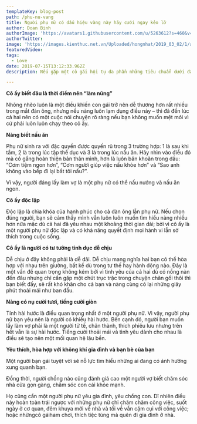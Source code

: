 ```yaml
---
templateKey: blog-post
path: /phu-nu-vang
title: Người phụ nữ có dấu hiệu vàng này hãy cưới ngay kẻo lỡ
author: Doan Binh
authorImage: 'https://avatars1.githubusercontent.com/u/5263612?s=460&v=4'
authorTwitter: 
image: 'https://images.kienthuc.net.vn/Uploaded/hongnhat/2019_03_02/1/ad-0_HAXT.jpg'
featuredVideo: 
tags:
  - Love
date: 2019-07-15T13:12:33.962Z
description: Nếu gặp một cô gái hội tụ đa phần những tiêu chuẩn dưới đây thì hãy cưới cô ấy ngay nhé!

---
```


**Cô ấy biết đâu là thời điểm nên “làm nũng”**

Nhõng nhẽo luôn là một điều khiến con gái trở nên dễ thương hơn rất nhiều trong mắt đàn ông, nhưng nếu nàng luôn lạm dụng điều này – thì đã đến lúc cả hai nên có một cuộc nói chuyện rõ ràng nếu bạn không muốn mệt mỏi vì cứ phải luôn luôn chạy theo cô ấy.

**Nàng biết nấu ăn**

Phụ nữ sinh ra với đặc quyền được quyến rũ trong 3 trường hợp: 1 là sau khi tắm, 2 là trong lúc tập thể dục và 3 là trong lúc nấu ăn. Hãy nhìn vào điều đó mà cố gắng hoàn thiện bản thân mình, hơn là luôn băn khoăn trong đầu: “Cơm tiệm ngon hơn”, “Cơm người giúp việc nấu khỏe hơn” và “Sao anh không vào bếp đi lại bắt tôi nấu?”.

Vì vậy, người đáng lấy làm vợ là một phụ nữ có thể nấu nướng và nấu ăn ngon.

**Cô ấy độc lập**

Độc lập là chìa khóa của hạnh phúc cho cả đàn ông lẫn phụ nữ. Nếu chọn đúng người, bạn sẽ cảm thấy mình vẫn luôn luôn muốn tìm hiểu nàng nhiều hơn nữa mặc dù cả hai đã yêu nhau một khoảng thời gian dài; bởi vì cô ấy là một người phụ nữ độc lập và có khả năng quyết định mọi hành vi lẫn sở thích trong cuộc sống.

**Cô ấy là người có tư tưởng tình dục dễ chịu**

Dễ chịu ở đây không phải là dễ dãi. Dễ chịu mang nghĩa hai bạn có thể hòa hợp với nhau trên giường, bất kể dù trong tư thế hay hành động nào. Đây là một vấn đề quan trọng không kém bởi vì tình yêu của cả hai dù có nồng nàn đến đâu nhưng chỉ cần gặp một chút trục trặc trong chuyện chăn gối thôi thì bạn biết đấy, sẽ rất khó khăn cho cả bạn và nàng cùng có lại những giây phút thoải mái như ban đầu.

**Nàng có nụ cười tươi, tiếng cười giòn**

Tính hài hước là điều quan trọng nhất ở một người phụ nữ. Vì vậy, người phụ nữ bạn yêu nên là người có khiếu hài hước. Bên cạnh đó, người bạn muốn lấy làm vợ phải là một người tử tế, chân thành, thích phiêu lưu nhưng trên hết vẫn là sự hài hước. Tiếng cười thoải mái và tình yêu dành cho nhau là điều sẽ tạo nên một mối quan hệ lâu bền.

**Yêu thích, hòa hợp với không khí gia đình và bạn bè của bạn**

Một người bạn gái tuyệt vời sẽ nỗ lực tìm hiểu những ai đang có ảnh hưởng xung quanh bạn.

Đồng thời, người chồng nào cũng đánh giá cao một người vợ biết chăm sóc nhà cửa gọn gàng, chăm sóc con cái khỏe mạnh.

Họ cũng cần một người phụ nữ yêu gia đình, yêu chồng con. Dĩ nhiên điều này hoàn toàn trái ngược với những phụ nữ chỉ chăm chăm công việc, suốt ngày ở cơ quan, đêm khuya mới về nhà và tối về vẫn cặm cụi với công việc; hoặc nhữngcô gáiham chơi, thích tiệc tùng mà quên đi gia đình ở nhà.